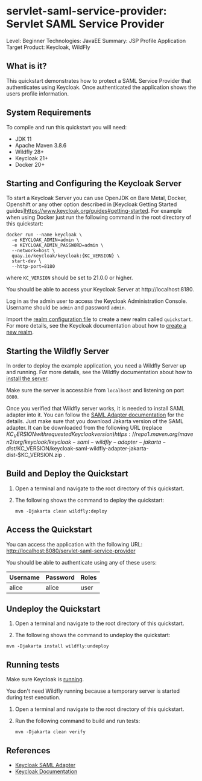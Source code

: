 servlet-saml-service-provider: Servlet SAML Service Provider
=============================================================

Level: Beginner
Technologies: JavaEE
Summary: JSP Profile Application
Target Product: <span>Keycloak</span>, <span>WildFly</span>

What is it?
-----------

This quickstart demonstrates how to protect a SAML Service Provider that authenticates using <span>Keycloak</span>. 
Once authenticated the application shows the users profile information.

System Requirements
-------------------

To compile and run this quickstart you will need:

* JDK 11
* Apache Maven 3.8.6
* Wildfly 28+
* Keycloak 21+
* Docker 20+

Starting and Configuring the Keycloak Server
-------------------

To start a Keycloak Server you can use OpenJDK on Bare Metal, Docker, Openshift or any other option described in [Keycloak Getting Started guides]https://www.keycloak.org/guides#getting-started. For example when using Docker just run the following command in the root directory of this quickstart:

```shell
docker run --name keycloak \
  -e KEYCLOAK_ADMIN=admin \
  -e KEYCLOAK_ADMIN_PASSWORD=admin \
  --network=host \
  quay.io/keycloak/keycloak:{KC_VERSION} \
  start-dev \
  --http-port=8180
```

where `KC_VERSION` should be set to 21.0.0 or higher.

You should be able to access your Keycloak Server at http://localhost:8180.

Log in as the admin user to access the Keycloak Administration Console. Username should be `admin` and password `admin`.

Import the [realm configuration file](config/realm-import.json) to create a new realm called `quickstart`.
For more details, see the Keycloak documentation about how to [create a new realm](https://www.keycloak.org/docs/latest/server_admin/index.html#_create-realm).

Starting the Wildfly Server
-------------------

In order to deploy the example application, you need a Wildfly Server up and running. For more details, see the Wildfly documentation about how to [install the server](https://docs.wildfly.org/).

Make sure the server is accessible from `localhost` and listening on port `8080`.

Once you verified that Wildfly server works, it is needed to install SAML adapter into it. You can follow the [SAML Adapter documentation](https://www.keycloak.org/docs/latest/securing_apps/index.html#_saml_jboss_adapter)
for the details. Just make sure that you download Jakarta version of the SAML adapter.
It can be downloaded from the following URL (replace $KC_VERSION with requested Keycloak version) https://repo1.maven.org/maven2/org/keycloak/keycloak-saml-wildfly-adapter-jakarta-dist/$KC_VERSION/keycloak-saml-wildfly-adapter-jakarta-dist-$KC_VERSION.zip .

Build and Deploy the Quickstart
-------------------------------

1. Open a terminal and navigate to the root directory of this quickstart.

2. The following shows the command to deploy the quickstart:

   ````
   mvn -Djakarta clean wildfly:deploy
   ````

Access the Quickstart
----------------------

You can access the application with the following URL: <http://localhost:8080/servlet-saml-service-provider>

You should be able to authenticate using any of these users:

| Username | Password | Roles              |
|----------|----------|--------------------|
| alice    | alice    | user               |

Undeploy the Quickstart
--------------------

1. Open a terminal and navigate to the root directory of this quickstart.

2. The following shows the command to undeploy the quickstart:

````
mvn -Djakarta install wildfly:undeploy
````

Running tests
--------------------

Make sure Keycloak is [running](#starting-and-configuring-the-keycloak-server).

You don't need Wildfly running because a temporary server is started during test execution.

1. Open a terminal and navigate to the root directory of this quickstart.

2. Run the following command to build and run tests:

   ````
   mvn -Djakarta clean verify
   ````

References
--------------------

* [Keycloak SAML Adapter](https://www.keycloak.org/docs/latest/securing_apps/#_saml_jboss_adapter)
* [Keycloak Documentation](https://www.keycloak.org/documentation)
